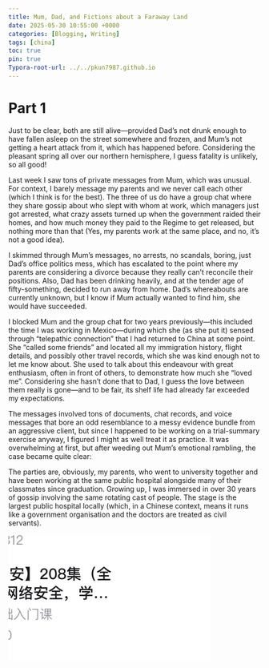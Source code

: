 ```yaml
---
title: Mum, Dad, and Fictions about a Faraway Land
date: 2025-05-30 10:55:00 +0000
categories: [Blogging, Writing]
tags: [china]
toc: true
pin: true
Typora-root-url: ../../pkun7987.github.io
---
```


# Part 1

Just to be clear, both are still alive—provided Dad’s not drunk enough to have fallen asleep on the street somewhere and frozen, and Mum’s not getting a heart attack from it, which has happened before. Considering the pleasant spring all over our northern hemisphere, I guess fatality is unlikely, so all good!

Last week I saw tons of private messages from Mum, which was unusual. For context, I barely message my parents and we never call each other (which I think is for the best). The three of us do have a group chat where they share gossip about who slept with whom at work, which managers just got arrested, what crazy assets turned up when the government raided their homes, and how much money they paid to the Regime to get released, but nothing more than that (Yes, my parents work at the same place, and no, it’s not a good idea).

I skimmed through Mum’s messages, no arrests, no scandals, boring, just Dad’s office politics mess, which has escalated to the point where my parents are considering a divorce because they really can’t reconcile their positions. Also, Dad has been drinking heavily, and at the tender age of fifty-something, decided to run away from home. Dad’s whereabouts are currently unknown, but I know if Mum actually wanted to find him, she would have succeeded.

I blocked Mum and the group chat for two years previously—this included the time I was working in Mexico—during which she (as she put it) sensed through “telepathic connection” that I had returned to China at some point. She “called some friends” and located all my immigration history, flight details, and possibly other travel records, which she was kind enough not to let me know about. She used to talk about this endeavour with great enthusiasm, often in front of others, to demonstrate how much she “loved me”. Considering she hasn’t done that to Dad, I guess the love between them really is gone—and to be fair, its shelf life had already far exceeded my expectations.

The messages involved tons of documents, chat records, and voice messages that bore an odd resemblance to a messy evidence bundle from an aggressive client, but since I happened to be working on a trial-summary exercise anyway, I figured I might as well treat it as practice. It was overwhelming at first, but after weeding out Mum’s emotional rambling, the case became quite clear:

The parties are, obviously, my parents, who went to university together and have been working at the same public hospital alongside many of their classmates since graduation. Growing up, I was immersed in over 30 years of gossip involving the same rotating cast of people. The stage is the largest public hospital locally (which, in a Chinese context, means it runs like a government organisation and the doctors are treated as civil servants). 





![image-20250531143503402](/assets/blog/2025-05-31-Faraway-Land.assets/image-20250531143503402.png)
